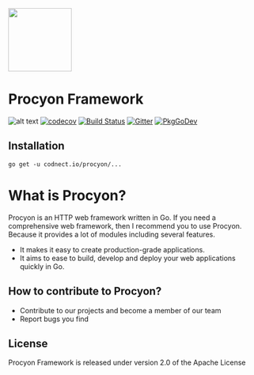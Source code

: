 
<img src="https://avatars.githubusercontent.com/u/66616268?s=200&v=4" width="128">

# Procyon Framework
![alt text](https://goreportcard.com/badge/github.com/procyon-projects/procyon)
[![codecov](https://codecov.io/gh/procyon-projects/procyon/branch/master/graph/badge.svg?token=H02KEYZVHH)](https://codecov.io/gh/procyon-projects/procyon)
[![Build Status](https://travis-ci.com/procyon-projects/procyon.svg?branch=master)](https://travis-ci.com/procyon-projects/procyon)
[![Gitter](https://badges.gitter.im/procyon-projects/community.svg)](https://gitter.im/procyon-projects/community?utm_source=badge&utm_medium=badge&utm_campaign=pr-badge)
[![PkgGoDev](https://pkg.go.dev/badge/procyon-projects/procyon)](https://pkg.go.dev/github.com/procyon-projects/procyon)


## Installation

```shell
go get -u codnect.io/procyon/...
```

# What is Procyon? 

Procyon is an HTTP web framework written in Go. If you need a comprehensive web framework, then I recommend you to use Procyon. Because it provides a lot of modules including several features.

* It makes it easy to create production-grade applications. 
* It aims to ease to build, develop and deploy your web applications quickly in Go.

## How to contribute to Procyon?
* Contribute to our projects and become a member of our team
* Report bugs you find

## License
Procyon Framework is released under version 2.0 of the Apache License
